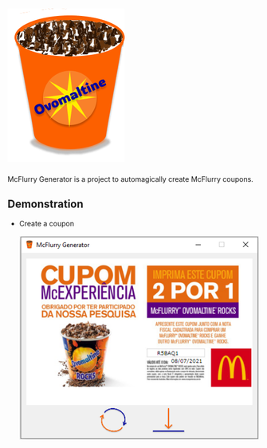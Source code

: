 # <img src="https://github.com/Wdestroier/mcflurry-generator/blob/main/images/logo.png?raw=true"/>

McFlurry Generator is a project to automagically create McFlurry coupons.

## Demonstration

* Create a coupon
<br/>&nbsp;<img src="https://github.com/Wdestroier/mcflurry-generator/blob/main/images/gui.png?raw=true" width="760"/>